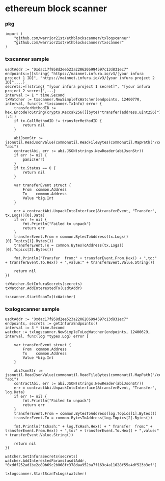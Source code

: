 # ethereum block scanner
### pkg
    import (
		"github.com/warrior21st/ethblockscanner/txlogscanner"
		"github.com/warrior21st/ethblockscanner/txscanner"
	)
### txscanner sample
	usdtAddr := "0xdac17f958d2ee523a2206206994597c13d831ec7"
	endpoints:=[]string{ "https://mainnet.infura.io/v3/[your infura project 1 ID]", "https://mainnet.infura.io/v3/[your infura project 2 ID]",...}
	secrets:=[]string{ "[your infura project 1 secret]", "[your infura project 2 secret]",...}
	interval := 1 * time.Second
	txWatcher := txscanner.NewSimpleTxWatcher(endpoints, 12400770, interval, func(tx *txscanner.TxInfo) error {
		transferMethodID := hex.EncodeToString(crypto.Keccak256([]byte("transfer(address,uint256)"))[:4])
		if tx.CallMethodID != transferMethodID {
			return nil
		}

		abiJsonStr := jsonutil.ReadJsonValue(commonutil.ReadFileBytes(commonutil.MapPath("/contractabis/ERC20.json")), "abi")
		contractAbi, err := abi.JSON(strings.NewReader(abiJsonStr))
		if err != nil {
			panic(err)
		}
		if tx.Status == 0 {
			return nil
		}

		var transferEvent struct {
			From  common.Address
			To    common.Address
			Value *big.Int
		}

		err = contractAbi.UnpackIntoInterface(&transferEvent, "Transfer", tx.Logs()[0].Data)
		if err != nil {
			fmt.Println("Failed to unpack")
			return err
		}
		transferEvent.From = common.BytesToAddress(tx.Logs()[0].Topics[1].Bytes())
		transferEvent.To = common.BytesToAddress(tx.Logs()[0].Topics[2].Bytes())

		fmt.Println("Transfer  from:" + transferEvent.From.Hex() + ",to:" + transferEvent.To.Hex() + ",value:" + transferEvent.Value.String())

		return nil
	})

	txWatcher.SetInfuraSecrets(secrets)
	txWatcher.AddInterestedTo(usdtAddr)

	txscanner.StartScanTx(txWatcher)

### txslogscanner sample
	usdtAddr := "0xdac17f958d2ee523a2206206994597c13d831ec7"
	endpoints, secrets := getInfuraEndpoints()
	interval := 3 * time.Second
	watcher := txlogscanner.NewSimpleTxLogWatcher(endpoints, 12400629, interval, func(log *types.Log) error {

		var transferEvent struct {
			From  common.Address
			To    common.Address
			Value *big.Int
		}

		abiJsonStr := jsonutil.ReadJsonValue(commonutil.ReadFileBytes(commonutil.MapPath("/contractabis/ERC20.json")), "abi")
		contractAbi, err := abi.JSON(strings.NewReader(abiJsonStr))
		err = contractAbi.UnpackIntoInterface(&transferEvent, "Transfer", log.Data)
		if err != nil {
			fmt.Println("Failed to unpack")
			return err
		}
		transferEvent.From = common.BytesToAddress(log.Topics[1].Bytes())
		transferEvent.To = common.BytesToAddress(log.Topics[2].Bytes())

		fmt.Println("txhash:" + log.TxHash.Hex() + " Transfer  from:" + transferEvent.From.Hex() + ",to:" + transferEvent.To.Hex() + ",value:" + transferEvent.Value.String())

		return nil
	})

	watcher.SetInfuraSecrets(secrets)
	watcher.AddInterestedParams(usdtAddr, "0xddf252ad1be2c89b69c2b068fc378daa952ba7f163c4a11628f55a4df523b3ef")

	txlogscanner.StartScanTxLogs(watcher)

